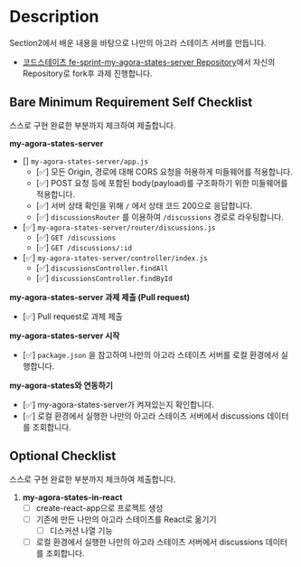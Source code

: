 # Description

Section2에서 배운 내용을 바탕으로 나만의 아고라 스테이츠 서버를 만듭니다.

- [코드스테이츠 fe-sprint-my-agora-states-server Repository](https://github.com/codestates-seb/fe-sprint-my-agora-states-server)에서 자신의 Repository로 fork후 과제 진행합니다.

## Bare Minimum Requirement Self Checklist

스스로 구현 완료한 부분까지 체크하여 제출합니다.

**my-agora-states-server**
- [] `my-agora-states-server/app.js`
    - [✅] 모든 Origin, 경로에 대해 CORS 요청을 허용하게 미들웨어를 적용합니다.
    - [✅] POST 요청 등에 포함된 body(payload)를 구조화하기 위한 미들웨어를 적용합니다.
    - [✅] 서버 상태 확인을 위해 `/` 에서 상태 코드 200으로 응답합니다.
    - [✅] `discussionsRouter` 를 이용하여 `/discussions` 경로로 라우팅합니다.
- [✅] `my-agora-states-server/router/discussions.js`
    - [✅] `GET /discussions`
    - [✅] `GET /discussions/:id`
- [✅] `my-agora-states-server/controller/index.js`
    - [✅] `discussionsController.findAll`
    - [✅] `discussionsController.findById`

**my-agora-states-server 과제 제출 (Pull request)**
- [✅] Pull request로 과제 제출

**my-agora-states-server 시작**
- [✅] `package.json` 을 참고하여 나만의 아고라 스테이츠 서버를 로컬 환경에서 실행합니다.

**my-agora-states와 연동하기**
- [✅] my-agora-states-server가 켜져있는지 확인합니다.
- [✅] 로컬 환경에서 실행한 나만의 아고라 스테이츠 서버에서 discussions 데이터를 조회합니다.

## Optional Checklist

스스로 구현 완료한 부분까지 체크하여 제출합니다.

1. **my-agora-states-in-react**
    - [ ] create-react-app으로 프로젝트 생성
    - [ ] 기존에 만든 나만의 아고라 스테이츠를 React로 옮기기
        - [ ] 디스커션 나열 기능
    - [ ] 로컬 환경에서 실행한 나만의 아고라 스테이츠 서버에서 discussions 데이터를 조회합니다.
